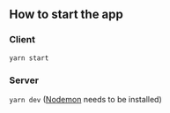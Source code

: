 ## How to start the app
### Client 
`yarn start`
### Server
`yarn dev` ([Nodemon](https://www.npmjs.com/package/nodemon) needs to be installed)
